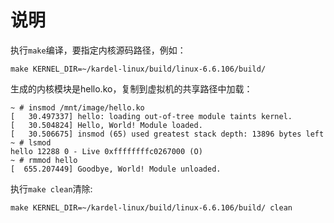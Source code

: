 # 说明

执行`make`编译，要指定内核源码路径，例如：

```
make KERNEL_DIR=~/kardel-linux/build/linux-6.6.106/build/
```

生成的内核模块是hello.ko，复制到虚拟机的共享路径中加载：

```
~ # insmod /mnt/image/hello.ko
[   30.497337] hello: loading out-of-tree module taints kernel.
[   30.504824] Hello, World! Module loaded.
[   30.506675] insmod (65) used greatest stack depth: 13896 bytes left
~ # lsmod
hello 12288 0 - Live 0xffffffffc0267000 (O)
~ # rmmod hello
[  655.207449] Goodbye, World! Module unloaded.
```

执行`make clean`清除:

```
make KERNEL_DIR=~/kardel-linux/build/linux-6.6.106/build/ clean
```